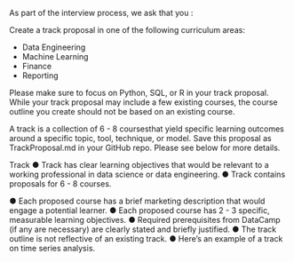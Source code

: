 As part of the interview process, we ask that you :

Create a track proposal in one of the following curriculum areas:

* Data Engineering
* Machine Learning
* Finance
* Reporting

Please make sure to focus on Python, SQL, or R in your track proposal. While your track
proposal may include a few existing courses, the course outline you create should not be
based on an existing course.

A track is a collection of 6 - 8 coursesthat yield specific learning outcomes around a specific
topic, tool, technique, or model. Save this proposal as TrackProposal.md in your GitHub repo.
Please see below for more details.

Track
● Track has clear learning objectives that would be relevant to a working
professional in data science or data engineering.
● Track contains proposals for 6 - 8 courses.

● Each proposed course has a brief marketing description that would engage a
potential learner.
● Each proposed course has 2 - 3 specific, measurable learning objectives.
● Required prerequisites from DataCamp (if any are necessary) are clearly stated
and briefly justified.
● The track outline is not reflective of an existing track.
● Here’s an example of a track on time series analysis.
